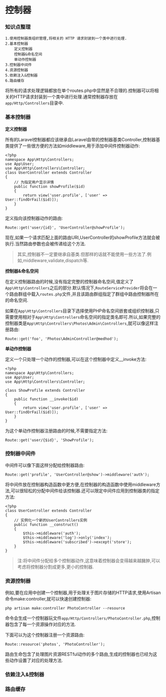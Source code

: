 # 控制器

### 知识点整理

```
1.使用控制器类组织管理,将相关的 HTTP 请求封装到一个类中进行处理.
2.基本控制器
    定义控制器
    控制器&命名空间
    单动作控制器
3.控制器中间件
4.资源控制器
5.依赖注入&控制器
6.路由缓存
```

将所有的请求处理逻辑都放在单个routes.php中显然是不合理的.控制器可以将相关的HTTP请求封装到一个类中进行处理.通常控制器存放在`app/Http/Controllers`目录中.

### 基本控制器

**定义控制器**

所有的Laravel控制器都应该继承自Laravel自带的控制器基类Controller,控制器基类提供了一些很方便的方法如middleware,用于添加中间件控制器动作:

```
<?php
namespace App\Http\Controllers;
use App\User;
use App\Http\Controllers\Controller;
class UserController extends Controller
{
    // 为指定用户显示详情
    public function showProfile($id)
    {
        return view('user.profile', ['user' => User::findOrFail($id)]);
    }
}
```

定义指向该控制器动作的路由:

```
Route::get('user/{id}', 'UserController@showProfile');
```

现在,如果一个请求匹配上面的路由URI,UserController的showProfile方法就会被执行.当然路由参数也会被传递给这个方法.

> 其实,控制器不一定要继承自基类.但那样的话就不能使用一些方法了.例如,middleware,validate,dispatch等.

**控制器&命名空间**

在定义控制器路由的时候,没有指定完整的控制器命名空间,值定义了`App\Http\Controllers`之后的部分.默认情况下,`RouteServiceProvider`将会在一个路由群组中载入`routes.php`文件,并且该路由群组指定了群组中路由控制器所在的命名空间.

如果在`App\Http\Controllers`目录下选择使用PHP命名空间嵌套或组织控制器,只需要使用相对于`App\Http\Controllers`命名空间的指定类名即可.所以,如果完整的控制器类是`App\Http\Controllers\Photos\Admin\Controllers`,就可以像这样注册路由:

```
Route::get('foo', 'Photos\AdminController@medhod');
```

**单动作控制器**

定义一个只处理一个动作的控制器,可以在这个控制器中定义\_\_invoke方法:

```
<?php
namespace App\Http\Controllers;
use App\User;
use App\Http\Controllers\Controller;

class ShowProfile extends Controller
{
    public function __invoke($id)
    {
        return view('user.profile', ['user' => User::findOrFail($id)]);
    }
}
```

为这个单动作控制器注册路由的时候,不需要指定方法:

```
Route::get('user/{$id}', 'ShowProfile');
```

### 控制器中间件

中间件可以像下面这样分配给控制器路由:

```
Route::get('profile', 'UserController@show')->middleware('auth');
```

将中间件放在控制器构造函数中更方便,在控制器的构造函数中使用middleware方法,可以很轻松的分配中间件给该控制器.还可以限定中间件应用到控制器类的指定方法:

```
<?php
class UserController extends Controller
{
    // 实例化一个新的UserControllers实例
    public function __construct()
    {
        $this->middleware('auth');
        $this->middleware('log')->only('index');
        $this->middleware('subscribed')->except('store');
    }
}
```

> 注:将中间件分配给多个控制器动作,这意味着控制器会变得越来越臃肿,可以考虑将控制器分割成更多,更小的控制器.

### 资源控制器

例如,要在应用中创建一个控制器,用于处理关于图片存储的HTTP请求,使用Artisan命令make:controller,就可以快速创建控制器:

```
php artisan make:controller PhotoController --resource
```

命令会生成一个控制器玩文件`app/Http/Controllers/PhotoController.php`,控制器包含了每一个资源操作对应的方法.

下面可以为这个控制器注册一个资源路由:

```
Route::resource('photos', 'PhotoController');
```

路由生命包含了处理图片资源RESTful动作的多个路由,生成的控制器也已经为这些动作设置了对应的处理方法.

### 依赖注入&控制器

### 路由缓存



